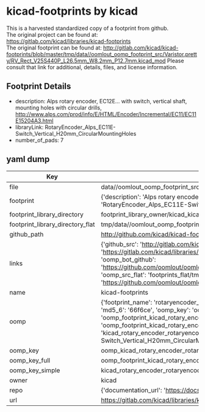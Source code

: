 # kicad-footprints by kicad  
This is a harvested standardized copy of a footprint from github.  
The original project can be found at:  
https://gitlab.com/kicad/libraries/kicad-footprints  
The original footprint can be found at:
http://gitlab.com/kicad/kicad-footprints/blob/master/tmp/data//oomlout_oomp_footprint_src/Varistor.pretty/RV_Rect_V25S440P_L26.5mm_W8.2mm_P12.7mm.kicad_mod
Please consult that link for additional, details, files, and license information.  
## Footprint Details
* description: Alps rotary encoder, EC12E... with switch, vertical shaft, mounting holes with circular drills, http://www.alps.com/prod/info/E/HTML/Encoder/Incremental/EC11/EC11E15204A3.html  
* libraryLink: RotaryEncoder_Alps_EC11E-Switch_Vertical_H20mm_CircularMountingHoles  
* number_of_pads: 7  
## yaml dump  
| Key | Value |  
| --- | --- |  
| file | data//oomlout_oomp_footprint_src/kicad-footprints/Rotary_Encoder.pretty/RotaryEncoder_Alps_EC11E-Switch_Vertical_H20mm_CircularMountingHoles.kicad_mod |  
| footprint | {'description': 'Alps rotary encoder, EC12E... with switch, vertical shaft, mounting holes with circular drills, http://www.alps.com/prod/info/E/HTML/Encoder/Incremental/EC11/EC11E15204A3.html', 'libraryLink': 'RotaryEncoder_Alps_EC11E-Switch_Vertical_H20mm_CircularMountingHoles', 'number_of_pads': 7} |  
| footprint_library_directory | footprint_library_owner/kicad_kicad-footprints/ |  
| footprint_library_directory_flat | tmp/data//oomlout_oomp_footprint_src/footprints_flat/kicad_rotary_encoder_rotaryencoder_alps_ec11e_switch_vertical_h20mm_circularmountingholes/working |  
| github_path | http://github.com/kicad/kicad-footprints/blob/master/tmp/data//oomlout_oomp_footprint_src/Rotary_Encoder.pretty/RotaryEncoder_Alps_EC11E-Switch_Vertical_H20mm_CircularMountingHoles.kicad_mod |  
| links | {'github_src': 'http://gitlab.com/kicad/kicad-footprints/blob/master/tmp/data//oomlout_oomp_footprint_src/Varistor.pretty/RV_Rect_V25S440P_L26.5mm_W8.2mm_P12.7mm.kicad_mod', 'github_src_repo': 'https://gitlab.com/kicad/libraries/kicad-footprints', 'oomp_bot': 'tmp/data//oomlout_oomp_footprint_src/footprints/kicad_rotary_encoder_rotaryencoder_alps_ec11e_switch_vertical_h20mm_circularmountingholes/working', 'oomp_bot_github': 'https://github.com/oomlout/oomlout_oomp_footprint_bot/tree/main/tmp/data//oomlout_oomp_footprint_src/footprints/kicad_rotary_encoder_rotaryencoder_alps_ec11e_switch_vertical_h20mm_circularmountingholes/working', 'oomp_src_flat': 'footprints_flat/tmp/data//oomlout_oomp_footprint_src/footprints_flat/kicad_rotary_encoder_rotaryencoder_alps_ec11e_switch_vertical_h20mm_circularmountingholes/working', 'oomp_src_flat_github': 'https://github.com/oomlout/oomlout_oomp_footprint_src/tree/main/tmp/data//oomlout_oomp_footprint_src/footprints_flat/kicad_rotary_encoder_rotaryencoder_alps_ec11e_switch_vertical_h20mm_circularmountingholes/working'} |  
| name | kicad-footprints |  
| oomp | {'footprint_name': 'rotaryencoder_alps_ec11e_switch_vertical_h20mm_circularmountingholes', 'library_name': 'rotary_encoder', 'md5': '66f6ce456acdf79ead68e2a97ed730c7', 'md5_10': '66f6ce456a', 'md5_5': '66f6c', 'md5_6': '66f6ce', 'oomp_key': 'oomp_kicad_rotary_encoder_rotaryencoder_alps_ec11e_switch_vertical_h20mm_circularmountingholes', 'oomp_key_extra': 'oomp_footprint_kicad_rotary_encoder_rotaryencoder_alps_ec11e_switch_vertical_h20mm_circularmountingholes', 'oomp_key_full': 'oomp_footprint_kicad_rotary_encoder_rotaryencoder_alps_ec11e_switch_vertical_h20mm_circularmountingholes_66f6ce', 'oomp_key_simple': 'kicad_rotary_encoder_rotaryencoder_alps_ec11e_switch_vertical_h20mm_circularmountingholes', 'original_filename': 'data//oomlout_oomp_footprint_src/kicad-footprints/Rotary_Encoder.pretty/RotaryEncoder_Alps_EC11E-Switch_Vertical_H20mm_CircularMountingHoles.kicad_mod', 'owner_name': 'kicad'} |  
| oomp_key | oomp_kicad_rotary_encoder_rotaryencoder_alps_ec11e_switch_vertical_h20mm_circularmountingholes |  
| oomp_key_full | oomp_footprint_kicad_rotary_encoder_rotaryencoder_alps_ec11e_switch_vertical_h20mm_circularmountingholes |  
| oomp_key_simple | kicad_rotary_encoder_rotaryencoder_alps_ec11e_switch_vertical_h20mm_circularmountingholes |  
| owner | kicad |  
| repo | {'documentation_url': 'https://docs.github.com/rest/repos/repos#get-a-repository', 'message': 'Not Found'} |  
| url | https://gitlab.com/kicad/libraries/kicad-footprints |  

